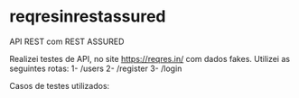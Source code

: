 # reqresinrestassured
API REST com REST ASSURED

Realizei testes de API, no site https://reqres.in/ com dados fakes.
Utilizei as seguintes rotas:
1- /users
2- /register
3- /login

Casos de testes utilizados:
